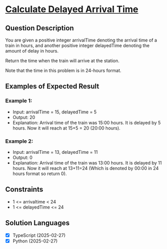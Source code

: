 # [Calculate Delayed Arrival Time](https://leetcode.com/problems/calculate-delayed-arrival-time/description/)

## Question Description

You are given a positive integer arrivalTime denoting the arrival time of a train in hours, and another positive integer delayedTime denoting the amount of delay in hours.

Return the time when the train will arrive at the station.

Note that the time in this problem is in 24-hours format.

## Examples of Expected Result

### Example 1:

- Input: arrivalTime = 15, delayedTime = 5 
- Output: 20 
- Explanation: Arrival time of the train was 15:00 hours. It is delayed by 5 hours. Now it will reach at 15+5 = 20 (20:00 hours).

### Example 2:

- Input: arrivalTime = 13, delayedTime = 11
- Output: 0
- Explanation: Arrival time of the train was 13:00 hours. It is delayed by 11 hours. Now it will reach at 13+11=24 (Which is denoted by 00:00 in 24 hours format so return 0).

## Constraints

- 1 <= arrivaltime < 24
- 1 <= delayedTime <= 24


## Solution Languages

- [x] TypeScript (2025-02-27)
- [x] Python (2025-02-27)
